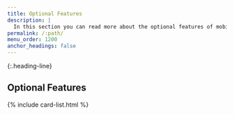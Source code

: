 ```yaml
---
title: Optional Features
description: |
  In this section you can read more about the optional features of mobile SDKs.
permalink: /:path/
menu_order: 1200
anchor_headings: false
---
```


{:.heading-line}
## Optional Features

{% include card-list.html %}
